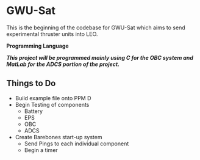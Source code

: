 # GWU-Sat

This is the beginning of the codebase for GWU-Sat which aims to send experimental thruster units into LEO.


**Programming Language**

***This project will be programmed mainly using C for the OBC system and MatLab for the ADCS portion of the project.***

## Things to Do

- Build example file onto PPM D
- Begin Testing of components 
    - Battery
    - EPS
    - OBC
    - ADCS
- Create Barebones start-up system
    - Send Pings to each individual component
    - Begin a timer



